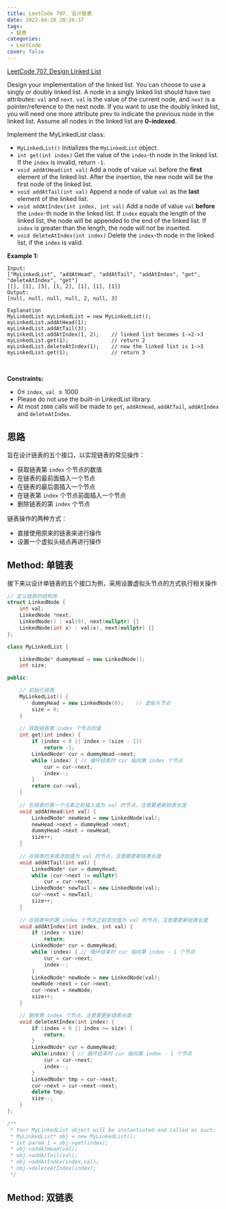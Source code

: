 ```yaml
---
title: LeetCode 707. 设计链表
date: 2022-04-28 20:26:37
tags: 
 - 链表
categories:
 - LeetCode
cover: false
---
```


[LeetCode 707. Design Linked List](https://leetcode-cn.com/problems/design-linked-list/)

Design your implementation of the linked list. You can choose to use a singly or doubly linked list.
A node in a singly linked list should have two attributes: `val` and `next`. `val` is the value of the current node, and `next` is a pointer/reference to the next node.
If you want to use the doubly linked list, you will need one more attribute prev to indicate the previous node in the linked list. Assume all nodes in the linked list are **0-indexed**.

Implement the MyLinkedList class:

 - `MyLinkedList()` Initializes the `MyLinkedList` object.
 - `int get(int index)` Get the value of the `index`-th node in the linked list. If the `index` is invalid, return `-1`.
 - `void addAtHead(int val)` Add a node of value `val` before the **first** element of the linked list. After the insertion, the new node will be the first node of the linked list.
 - `void addAtTail(int val)` Append a node of value `val` as the **last** element of the linked list.
 - `void addAtIndex(int index, int val)` Add a node of value `val` **before** the `index`-th node in the linked list. If `index` equals the length of the linked list, the node will be appended to the end of the linked list. If `index` is greater than the length, the node will not be inserted.
 - `void deleteAtIndex(int index)` Delete the `index`-th node in the linked list, if the `index` is valid.
 

**Example 1:**

    Input: 
    ["MyLinkedList", "addAtHead", "addAtTail", "addAtIndex", "get", "deleteAtIndex", "get"]
    [[], [1], [3], [1, 2], [1], [1], [1]]
    Output: 
    [null, null, null, null, 2, null, 3]

    Explanation
    MyLinkedList myLinkedList = new MyLinkedList();
    myLinkedList.addAtHead(1);
    myLinkedList.addAtTail(3);
    myLinkedList.addAtIndex(1, 2);    // linked list becomes 1->2->3
    myLinkedList.get(1);              // return 2
    myLinkedList.deleteAtIndex(1);    // now the linked list is 1->3
    myLinkedList.get(1);              // return 3
 

**Constraints:**

 - $0 \le$ `index`, `val` $\le 1000$
 - Please do not use the built-in LinkedList library.
 - At most `2000` calls will be made to `get`, `addAtHead`, `addAtTail`, `addAtIndex` and `deleteAtIndex`.


## 思路

旨在设计链表的五个接口，以实现链表的常见操作：
 - 获取链表第 `index` 个节点的数值
 - 在链表的最前面插入一个节点
 - 在链表的最后面插入一个节点
 - 在链表第 `index` 个节点前面插入一个节点
 - 删除链表的第 `index` 个节点

链表操作的两种方式：
 - 直接使用原来的链表来进行操作
 - 设置一个虚拟头结点再进行操作



## Method: 单链表

接下来以设计单链表的五个接口为例，采用设置虚拟头节点的方式执行相关操作

```cpp
// 定义链表的结构体
struct LinkedNode {
    int val;
    LinkedNode *next;
    LinkedNode() : val(0), next(nullptr) {}
    LinkedNode(int x) : val(x), next(nullptr) {}
};

class MyLinkedList {

    LinkedNode* dummyHead = new LinkedNode();
    int size;

public:

    // 初始化链表
    MyLinkedList() {
        dummyHead = new LinkedNode(0);    // 虚拟头节点
        size = 0;
    }
    
    // 获取链表第 index 个节点的值
    int get(int index) {
        if (index < 0 || index > (size - 1))
            return -1;
        LinkedNode* cur = dummyHead->next;
        while (index) { // 循环结束时 cur 指向第 index 个节点
            cur = cur->next;
            index--;
        }
        return cur->val;
    }
    
    // 在链表的第一个元素之前插入值为 val 的节点，注意要更新链表长度
    void addAtHead(int val) {
        LinkedNode* newHead = new LinkedNode(val);
        newHead->next = dummyHead->next;
        dummyHead->next = newHead;
        size++;
    }
    
    // 在链表的末尾添加值为 val 的节点，注意要更新链表长度
    void addAtTail(int val) {
        LinkedNode* cur = dummyHead;
        while (cur->next != nullptr)
            cur = cur->next;
        LinkedNode* newTail = new LinkedNode(val);
        cur->next = newTail;
        size++;
    }
    
    // 在链表中的第 index 个节点之前添加值为 val 的节点，注意要更新链表长度
    void addAtIndex(int index, int val) {
        if (index > size)
            return;
        LinkedNode* cur = dummyHead;
        while (index) { // 循环结束时 cur 指向第 index - 1 个节点
            cur = cur->next;
            index--;
        }
        LinkedNode* newNode = new LinkedNode(val);
        newNode->next = cur->next;
        cur->next = newNode;
        size++;
    }

    // 删除第 index 个节点，注意要更新链表长度
    void deleteAtIndex(int index) {
        if (index < 0 || index >= size) {
            return;
        }
        LinkedNode* cur = dummyHead;
        while(index) { // 循环结束时 cur 指向第 index - 1 个节点
            cur = cur->next;
            index--;
        }
        LinkedNode* tmp = cur->next;
        cur->next = cur->next->next;
        delete tmp;
        size--;
    }
};

/**
 * Your MyLinkedList object will be instantiated and called as such:
 * MyLinkedList* obj = new MyLinkedList();
 * int param_1 = obj->get(index);
 * obj->addAtHead(val);
 * obj->addAtTail(val);
 * obj->addAtIndex(index,val);
 * obj->deleteAtIndex(index);
 */
```
## Method: 双链表